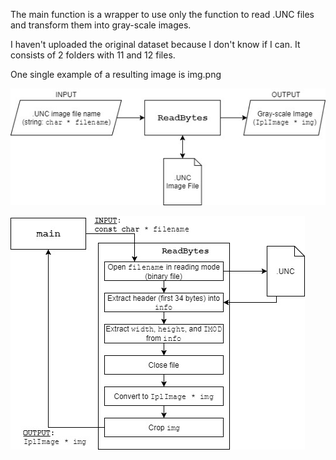 The main function is a wrapper to use only the function to read .UNC files and transform them into gray-scale images.

I haven't uploaded the original dataset because I don't know if I can. It consists of 2 folders with 11 and 12 files.

One single example of a resulting image is img.png

![](https://github.com/Roberto888888/Project-Lens-Quality-Assessment/blob/main/1-Reading-Images/ReadBytes.jpg)

![](https://github.com/Roberto888888/Project-Lens-Quality-Assessment/blob/main/1-Reading-Images/ReadBytes_Dataflow.jpg)
